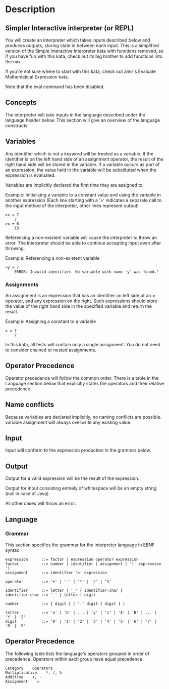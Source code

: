 # Description

## Simpler Interactive interpreter (or REPL)
You will create an interpreter which takes inputs described below and produces outputs, storing state in between each input. This is a simplified version of the Simple Interactive Interpreter kata with functions removed, so if you have fun with this kata, check out its big brother to add functions into the mix.

If you're not sure where to start with this kata, check out ankr's Evaluate Mathematical Expression kata.

Note that the eval command has been disabled.

## Concepts
The interpreter will take inputs in the language described under the language header below. This section will give an overview of the language constructs.

## Variables
Any identifier which is not a keyword will be treated as a variable. If the identifier is on the left hand side of an assignment operator, the result of the right hand side will be stored in the variable. If a variable occurs as part of an expression, the value held in the variable will be substituted when the expression is evaluated.

Variables are implicitly declared the first time they are assigned to.

Example: Initializing a variable to a constant value and using the variable in another expression (Each line starting with a '>' indicates a separate call to the input method of the interpreter, other lines represent output)
```
>x = 7
    7
>x + 6
    13  
```
Referencing a non-existent variable will cause the interpreter to throw an error. The interpreter should be able to continue accepting input even after throwing.

Example: Referencing a non-existent variable
```
>y + 7
    ERROR: Invalid identifier. No variable with name 'y' was found."
```
### Assignments
An assignment is an expression that has an identifier on left side of an = operator, and any expression on the right. Such expressions should store the value of the right hand side in the specified variable and return the result.

Example: Assigning a constant to a variable
```
x = 7
    7
```
In this kata, all tests will contain only a single assignment. You do not need to consider chained or nested assignments.

## Operator Precedence
Operator precedence will follow the common order. There is a table in the Language section below that explicitly states the operators and their relative precedence.

## Name conflicts
Because variables are declared implicitly, no naming conflicts are possible. variable assignment will always overwrite any existing value.

## Input
Input will conform to the expression production in the grammar below.

## Output
Output for a valid expression will be the result of the expression.

Output for input consisting entirely of whitespace will be an empty string (null in case of Java).

All other cases will throw an error.

## Language
### Grammar
This section specifies the grammar for the interpreter language in EBNF syntax
``` 
expression      ::= factor | expression operator expression
factor          ::= number | identifier | assignment | '(' expression ')'
assignment      ::= identifier '=' expression

operator        ::= '+' | '-' | '*' | '/' | '%'

identifier      ::= letter | '_' { identifier-char }
identifier-char ::= '_' | letter | digit

number          ::= { digit } [ '.' digit { digit } ]

letter          ::= 'a' | 'b' | ... | 'y' | 'z' | 'A' | 'B' | ... | 'Y' | 'Z'
digit           ::= '0' | '1' | '2' | '3' | '4' | '5' | '6' | '7' | '8' | '9'
```
## Operator Precedence
The following table lists the language's operators grouped in order of precedence. Operators within each group have equal precedence.
```
Category    Operators
Multiplicative    *, /, %
Additive    +, -
Assignment    =
```
